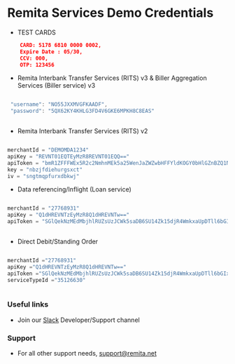 # Remita Services Demo Credentials

* TEST CARDS
```json
    CARD: 5178 6810 0000 0002,  
    Expire Date : 05/30,  
    CCV: 000, 
    OTP: 123456
```

* Remita Interbank Transfer Services (RITS) v3  & Biller Aggregation Services (Biller service) v3  
```java

 "username": "NO55JXXMVGFKAADF",
 "password": "5QX62KY4KHLG3FD4V6GKE6MPKH8C8EAS"
	
```

* Remita Interbank Transfer Services (RITS) v2
```java

merchantId = "DEMOMDA1234"
apiKey = "REVNT01EQTEyMzR8REVNT01EQQ=="
apiToken = "bmR1ZFFFWEx5R2c2NmhnMEk5a25WenJaZWZwbHFFYldKOGY0bHlGZnBZQ1N5WEpXU2Y1dGt3PT0="
key = "nbzjfdiehurgsxct"
iv = "sngtmqpfurxdbkwj"	
```

* Data referencing/Inflight (Loan service) 
```java

merchantId = "27768931"
apiKey = "Q1dHREVNTzEyMzR8Q1dHREVNTw=="
apiToken = "SGlQekNzMEdMbjhlRUZsUzJCWk5saDB6SU14Zk15djR4WmkxaUpDTll6bGIxRCs4UkVvaGhnPT0="
	
```

* Direct Debit/Standing Order 
```java

merchantId ="27768931"
apiKey ="Q1dHREVNTzEyMzR8Q1dHREVNTw=="
apiToken ="SGlQekNzMEdMbjhlRUZsUzJCWk5saDB6SU14Zk15djR4WmkxaUpDTll6bGIxRCs4UkVvaGhnPT0="
serviceTypeId ="35126630"
	
```


### Useful links
* Join our [Slack](http://bit.ly/RemitaDevSlack) Developer/Support channel
    
### Support
- For all other support needs, support@remita.net

